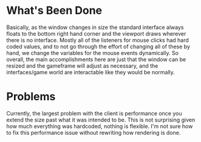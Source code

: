# What's Been Done
Basically, as the window changes in size the standard interface always floats to the bottom right hand corner and the viewport draws wherever there is no interface. Mostly all of the listeners for mouse clicks had hard coded values, and to not go through the effort of changing all of these by hand, we change the variables for the mouse events dynamically. So overall, the main accomplishments here are just that the window can be resized and the gameframe will adjust as necessary, and the interfaces/game world are interactable like they would be normally.

# Problems
Currently, the largest problem with the client is performance once you extend the size past what it was intended to be. This is not surprising given how much everything was hardcoded, nothing is flexible. I'm not sure how to fix this performance issue without rewriting how rendering is done.
